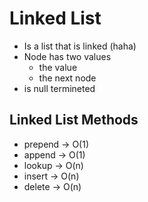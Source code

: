 # Linked List

- Is a list that is linked (haha)
- Node has two values
  - the value
  - the next node
- is null termineted

## Linked List Methods

- prepend -> O(1)
- append -> O(1)
- lookup -> O(n)
- insert -> O(n)
- delete -> O(n)
